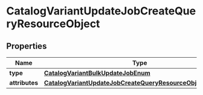 # CatalogVariantUpdateJobCreateQueryResourceObject

## Properties
Name | Type | Description | Notes
------------ | ------------- | ------------- | -------------
**type** | [**CatalogVariantBulkUpdateJobEnum**](CatalogVariantBulkUpdateJobEnum.md) |  | 
**attributes** | [**CatalogVariantUpdateJobCreateQueryResourceObjectAttributes**](CatalogVariantUpdateJobCreateQueryResourceObjectAttributes.md) |  | 

